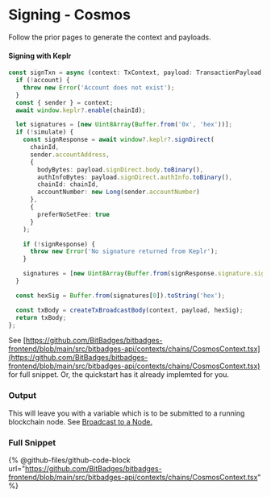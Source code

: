 # Signing - Cosmos

Follow the prior pages to generate the context and payloads.

#### Signing with Keplr

```ts
const signTxn = async (context: TxContext, payload: TransactionPayload, simulate: boolean) => {
  if (!account) {
    throw new Error('Account does not exist');
  }
  const { sender } = context;
  await window.keplr?.enable(chainId);

  let signatures = [new Uint8Array(Buffer.from('0x', 'hex'))];
  if (!simulate) {
    const signResponse = await window?.keplr?.signDirect(
      chainId,
      sender.accountAddress,
      {
        bodyBytes: payload.signDirect.body.toBinary(),
        authInfoBytes: payload.signDirect.authInfo.toBinary(),
        chainId: chainId,
        accountNumber: new Long(sender.accountNumber)
      },
      {
        preferNoSetFee: true
      }
    );

    if (!signResponse) {
      throw new Error('No signature returned from Keplr');
    }

    signatures = [new Uint8Array(Buffer.from(signResponse.signature.signature, 'base64'))];
  }

  const hexSig = Buffer.from(signatures[0]).toString('hex');

  const txBody = createTxBroadcastBody(context, payload, hexSig);
  return txBody;
};

```

See [https://github.com/BitBadges/bitbadges-frontend/blob/main/src/bitbadges-api/contexts/chains/CosmosContext.tsx](https://github.com/BitBadges/bitbadges-frontend/blob/main/src/bitbadges-api/contexts/chains/CosmosContext.tsx) for full snippet. Or, the quickstart has it already implemted for you.

### Output

This will leave you with a variable which is to be submitted to a running blockchain node. See [Broadcast to a Node.](broadcast-to-a-node.md)

### Full Snippet

{% @github-files/github-code-block url="https://github.com/BitBadges/bitbadges-frontend/blob/main/src/bitbadges-api/contexts/chains/CosmosContext.tsx" %}



